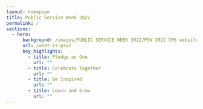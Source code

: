 ```yaml
---
layout: homepage
title: Public Service Week 2022
permalink: /
sections:
  - hero:
      background: /images/PUBLIC SERVICE WEEK 2022/PSW 2022 CMS website  (7).png
      url: /what-is-psw/
      key_highlights:
        - title: Pledge as One
          url: ""
        - title: Celebrate Together
          url: ""
        - title: Be Inspired
          url: ""
        - title: Learn and Grow
          url: ""
---
```

